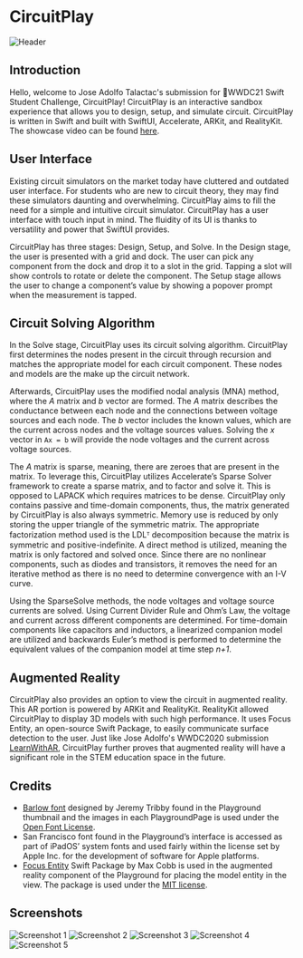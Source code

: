 # CircuitPlay
![Header](https://github.com/devjoseadolfo/CircuitPlay/blob/main/Screenshots/Header.PNG)
## Introduction
Hello, welcome to Jose Adolfo Talactac's submission for WWDC21 Swift Student Challenge, CircuitPlay! CircuitPlay is an interactive sandbox experience that allows you to design, setup, and simulate circuit. CircuitPlay is written in Swift and built with SwiftUI, Accelerate, ARKit, and RealityKit. The showcase video can be found [here](https://youtu.be/pm3mlDZJSes).

      
## User Interface
Existing circuit simulators on the market today have cluttered and outdated user interface. For students who are new to circuit theory, they may find these simulators daunting and overwhelming. CircuitPlay aims to fill the need for a simple and intuitive circuit simulator. CircuitPlay has a user interface with touch input in mind. The fluidity of its UI is thanks to versatility and power that SwiftUI provides. 

CircuitPlay has three stages: Design, Setup, and Solve. In the Design stage, the user is presented with a grid and dock. The user can pick any component from the dock and drop it to a slot in the grid. Tapping a slot will show controls to rotate or delete the component. The Setup stage allows the user to change a component’s value by showing a popover prompt when the measurement is tapped.

## Circuit Solving Algorithm
In the Solve stage, CircuitPlay uses its circuit solving algorithm. CircuitPlay first determines the nodes present in the circuit through recursion and matches the appropriate model for each circuit component. These nodes and models are the make up the circuit network.

Afterwards, CircuitPlay uses the modified nodal analysis (MNA) method, where the *A* matrix and *b* vector are formed. The *A* matrix describes the conductance between each node and the connections between voltage sources and each node. The *b* vector includes the known values, which are the current across nodes and the voltage sources values. Solving the *x* vector in `Ax = b` will provide the node voltages and the current across voltage sources. 

The *A* matrix is sparse, meaning, there are zeroes that are present in the matrix. To leverage this, CircuitPlay utilizes Accelerate’s Sparse Solver framework to create a sparse matrix, and to factor and solve it. This is opposed to LAPACK which requires matrices to be dense. CircuitPlay only contains passive and time-domain components, thus, the matrix generated by CircuitPlay is also always symmetric. Memory use is reduced by only storing the upper triangle of the symmetric matrix. The appropriate factorization method used is the LDLᵀ decomposition because the matrix is symmetric and positive-indefinite. A direct method is utilized, meaning the matrix is only factored and solved once. Since there are no nonlinear components, such as diodes and transistors, it removes the need for an iterative method as there is no need to determine convergence with an I-V curve.

Using the SparseSolve methods, the node voltages and voltage source currents are solved. Using Current Divider Rule and Ohm’s Law, the voltage and current across different components are determined. For time-domain components like capacitors and inductors, a linearized companion model are utilized and backwards Euler’s method is performed to determine the equivalent values of the companion model at time step *n+1*.

## Augmented Reality
CircuitPlay also provides an option to view the circuit in augmented reality. This AR portion is powered by ARKit and RealityKit. RealityKit allowed CircuitPlay to display 3D models with such high performance. It uses Focus Entity, an open-source Swift Package, to easily communicate surface detection to the user. Just like Jose Adolfo's WWDC2020 submission [LearnWithAR](https://github.com/devjoseadolfo/LearnWithAR), CircuitPlay further proves that augmented reality will have a significant role in the STEM education space in the future.

## Credits    

 - [Barlow font](https://github.com/jpt/barlow) designed by Jeremy Tribby found in the Playground thumbnail and the images in each PlaygroundPage is used under the [Open Font License](https://github.com/jpt/barlow/blob/main/OFL.txt).
 - San Francisco font found in the Playground’s interface is accessed as part of iPadOS’ system fonts and used fairly within the license set by Apple Inc. for the development of software for Apple platforms.
 - [Focus Entity](https://github.com/maxxfrazer/FocusEntity) Swift Package by Max Cobb is used in the augmented reality component of the Playground for placing the model entity in the view. The package is used under the [MIT license](https://github.com/maxxfrazer/FocusEntity/blob/main/LICENSE).

## Screenshots
![Screenshot 1](https://github.com/devjoseadolfo/CircuitPlay/blob/main/Screenshots/Screenshot-1.PNG)
![Screenshot 2](https://github.com/devjoseadolfo/CircuitPlay/blob/main/Screenshots/Screenshot-2.PNG)
![Screenshot 3](https://github.com/devjoseadolfo/CircuitPlay/blob/main/Screenshots/Screenshot-3.PNG)
![Screenshot 4](https://github.com/devjoseadolfo/CircuitPlay/blob/main/Screenshots/Screenshot-4.PNG)
![Screenshot 5](https://github.com/devjoseadolfo/CircuitPlay/blob/main/Screenshots/Screenshot-5.PNG)
